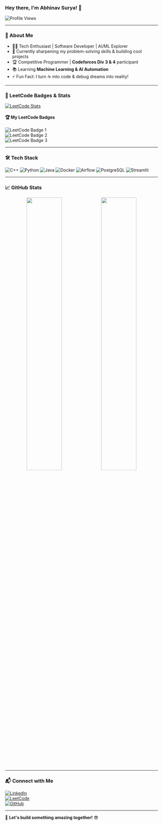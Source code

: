 ### Hey there, I'm Abhinav Surya! 👋

![Profile Views](https://komarev.com/ghpvc/?username=abhinavsurya1&color=blueviolet&style=flat-square)

---

### 🚀 About Me

- 👨‍💻 Tech Enthusiast | Software Developer | AI/ML Explorer  
- 🎯 Currently sharpening my problem-solving skills & building cool projects  
- 🏆 Competitive Programmer | **Codeforces Div 3 & 4** participant  
- 📚 Learning **Machine Learning & AI Automation**  
- ⚡ Fun Fact: I turn ☕ into code & debug dreams into reality!  

---

### 🏅 LeetCode Badges & Stats

[![LeetCode Stats](https://leetcard.jacoblin.cool/abhinavsurya?theme=dark&font=Karma&ext=heatmap)](https://leetcode.com/abhinavsurya/)

#### 🏆 My LeetCode Badges

![LeetCode Badge 1](https://leetcode-badge-api.herokuapp.com/badge/monthly/abhinavsurya)  
![LeetCode Badge 2](https://leetcode-badge-api.herokuapp.com/badge/contest/abhinavsurya)  
![LeetCode Badge 3](https://leetcode-badge-api.herokuapp.com/badge/alltime/abhinavsurya)  

---

### 🛠️ Tech Stack

![C++](https://img.shields.io/badge/-C++-00599C?style=flat&logo=c%2B%2B&logoColor=white)
![Python](https://img.shields.io/badge/-Python-3776AB?style=flat&logo=python&logoColor=white)
![Java](https://img.shields.io/badge/-Java-007396?style=flat&logo=java&logoColor=white)
![Docker](https://img.shields.io/badge/-Docker-2496ED?style=flat&logo=docker&logoColor=white)
![Airflow](https://img.shields.io/badge/-Apache%20Airflow-017CEE?style=flat&logo=apacheairflow&logoColor=white)
![PostgreSQL](https://img.shields.io/badge/-PostgreSQL-4169E1?style=flat&logo=postgresql&logoColor=white)
![Streamlit](https://img.shields.io/badge/-Streamlit-FF4B4B?style=flat&logo=streamlit&logoColor=white)

---

### 📈 GitHub Stats

<div align="center">
  <img src="https://github-readme-stats.vercel.app/api?username=abhinavsurya1&show_icons=true&theme=radical&hide_border=true" width="48%" />
  <img src="https://github-readme-streak-stats.herokuapp.com/?user=abhinavsurya1&theme=radical&hide_border=true" width="48%" />
</div>

---

### 📬 Connect with Me

[![LinkedIn](https://img.shields.io/badge/-LinkedIn-0077B5?style=flat&logo=linkedin&logoColor=white)](https://www.linkedin.com/in/abhinavsurya/)  
[![LeetCode](https://img.shields.io/badge/-LeetCode-FFA116?style=flat&logo=leetcode&logoColor=black)](https://leetcode.com/abhinavsurya/)  
[![GitHub](https://img.shields.io/badge/-GitHub-181717?style=flat&logo=github&logoColor=white)](https://github.com/abhinavsurya1)  

---

🚀 **Let's build something amazing together!** 😎
